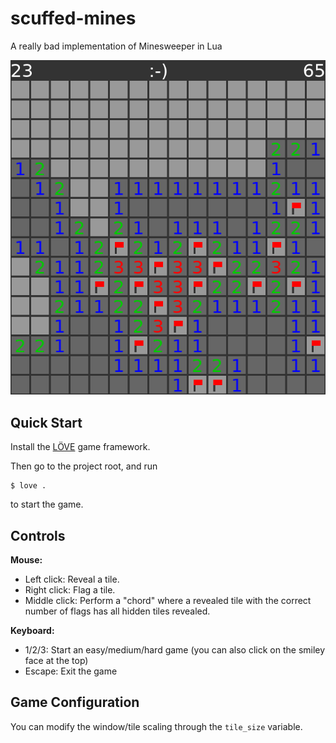 # scuffed-mines

A really bad implementation of Minesweeper in Lua

![scuffed mines](screenshot.png)

## Quick Start

Install the [LÖVE](https://love2d.org/) game framework.

Then go to the project root, and run

```
$ love .
```

to start the game.

## Controls

**Mouse:**

 - Left click: Reveal a tile.
 - Right click: Flag a tile.
 - Middle click: Perform a "chord" where a revealed tile with the correct number of flags has all hidden tiles revealed.

**Keyboard:**

 - 1/2/3: Start an easy/medium/hard game (you can also click on the smiley face at the top)
 - Escape: Exit the game

 ## Game Configuration

You can modify the window/tile scaling through the `tile_size` variable.
